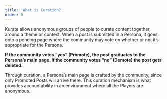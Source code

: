 ```yaml
---
title: 'What is Curation?'
order: 0
---
```


Kurate allows anonymous groups of people to curate content together, around a theme or context. When a post is submitted in a Persona, it goes onto a pending page where the community may vote on whether or not it’s appropriate for the Persona.

**If the community votes “yes” (Promote), the post graduates to the Persona’s main page. If the community votes “no” (Demote) the post gets deleted.**

Through curation, a Persona’s main page is crafted by the community, since only Promoted Posts will arrive there. This curation mechanism is what provides accountability in an environment where all the Players are anonymous.
